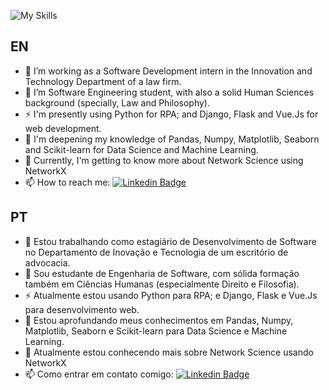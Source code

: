 ![My Skills](https://skillicons.dev/icons?i=py,django,flask,matlab,sklearn,regex,cs,dotnet,js,vue,vuetify,angular,html,css,sqlite,mysql,aws,vscode,postman,github,md,notion)

## EN
- 🔭 I’m working as a Software Development intern in the Innovation and Technology Department of a law firm.
- 🌱 I’m Software Engineering student, with also a solid Human Sciences background (specially, Law and Philosophy).
- ⚡ I'm presently using Python for RPA; and Django, Flask and Vue.Js for web development.
- 👯 I'm deepening my knowledge of Pandas, Numpy, Matplotlib, Seaborn and Scikit-learn for Data Science and Machine Learning.
- 🤔 Currently, I'm getting to know more about Network Science using NetworkX
- 📫 How to reach me: [![Linkedin Badge](https://img.shields.io/badge/-Lugan-blue?style=flat&logo=Linkedin&logoColor=white)](https://www.linkedin.com/in/lugan-thierry/)

## PT

- 🔭 Estou trabalhando como estagiário de Desenvolvimento de Software no Departamento de Inovação e Tecnologia de um escritório de advocacia.
- 🌱 Sou estudante de Engenharia de Software, com sólida formação também em Ciências Humanas (especialmente Direito e Filosofia).
- ⚡ Atualmente estou usando Python para RPA; e Django, Flask e Vue.Js para desenvolvimento web.
- 👯 Estou aprofundando meus conhecimentos em Pandas, Numpy, Matplotlib, Seaborn e Scikit-learn para Data Science e Machine Learning.
- 🤔 Atualmente estou conhecendo mais sobre Network Science usando NetworkX
- 📫 Como entrar em contato comigo: [![Linkedin Badge](https://img.shields.io/badge/-Lugan-blue?style=flat&logo=Linkedin&logoColor=white)](https://www.linkedin.com/in/lugan-thierry/)

<!--
**LuganThierry/LuganThierry** is a ✨ _special_ ✨ repository because its `README.md` (this file) appears on your GitHub profile.

Here are some ideas to get you started:

- 👯 I’m looking to collaborate on ...
- 🤔 I’m looking for help with ...
- 💬 Ask me about ...
- 📫 How to reach me: ...
- 😄 Pronouns: ...
- ⚡ Fun fact: ...
-->
